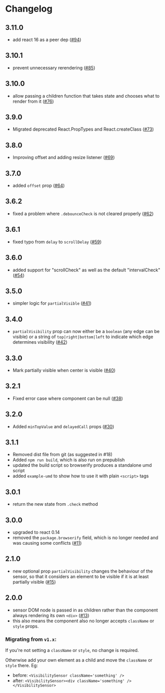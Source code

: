 Changelog
====

## 3.11.0

- add react 16 as a peer dep ([#94](https://github.com/joshwnj/react-visibility-sensor/pull/94))

## 3.10.1

- prevent unnecessary rerendering ([#85](https://github.com/joshwnj/react-visibility-sensor/pull/85))

## 3.10.0

- allow passing a children function that takes state and chooses what to render from it ([#76](https://github.com/joshwnj/react-visibility-sensor/pull/76#pullrequestreview-33850456))

## 3.9.0

- Migrated deprecated React.PropTypes and React.createClass ([#73](https://github.com/joshwnj/react-visibility-sensor/pull/73))

## 3.8.0

- Improving offset and adding resize listener ([#69](https://github.com/joshwnj/react-visibility-sensor/pull/69))

## 3.7.0

- added `offset` prop ([#64](https://github.com/joshwnj/react-visibility-sensor/pull/64))

## 3.6.2

- fixed a problem where `.debounceCheck` is not cleared properly ([#62](https://github.com/joshwnj/react-visibility-sensor/pull/62))

## 3.6.1

- fixed typo from `delay` to `scrollDelay` ([#59](https://github.com/joshwnj/react-visibility-sensor/pull/59))

## 3.6.0

- added support for "scrollCheck" as well as the default "intervalCheck" ([#54](https://github.com/joshwnj/react-visibility-sensor/pull/54))

## 3.5.0

- simpler logic for `partialVisible` ([#41](https://github.com/joshwnj/react-visibility-sensor/pull/41))

## 3.4.0

- `partialVisibility` prop can now either be a `boolean` (any edge can be visible) or a string of `top|right|bottom|left` to indicate which edge determines visibility ([#42](https://github.com/joshwnj/react-visibility-sensor/pull/42/files))

## 3.3.0

- Mark partially visible when center is visible ([#40](https://github.com/joshwnj/react-visibility-sensor/pull/40))

## 3.2.1

- Fixed error case where component can be null ([#38](https://github.com/joshwnj/react-visibility-sensor/pull/38))

## 3.2.0

- Added `minTopValue` and `delayedCall` props ([#30](https://github.com/joshwnj/react-visibility-sensor/pull/30))

## 3.1.1

- Removed dist file from git (as suggested in #18)
- Added `npm run build`, which is also run on prepublish
- updated the build script so browserify produces a standalone umd script
- added `example-umd` to show how to use it with plain `<script>` tags

## 3.0.1

- return the new state from `.check` method

## 3.0.0

- upgraded to react 0.14
- removed the `package.browserify` field, which is no longer needed and was causing some conflicts ([#11](https://github.com/joshwnj/react-visibility-sensor/issues/11))

## 2.1.0

- new optional prop `partialVisibility` changes the behaviour of the sensor, so that it considers an element to be visible if it is at least partially visible ([#15](https://github.com/joshwnj/react-visibility-sensor/pull/15))

## 2.0.0

- sensor DOM node is passed in as children rather than the component always rendering its own `<div>` ([#13](https://github.com/joshwnj/react-visibility-sensor/pull/13))
- this also means the component also no longer accepts `className` or `style` props.

### Migrating from `v1.x`:

If you're not setting a `className` or `style`, no change is required.

Otherwise add your own element as a child and move the `className` or `style` there.  Eg:

- before: `<VisibilitySensor className='something' />`
- after: `<VisibilitySensor><div className='something' /></VisibilitySensor>`
